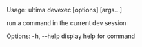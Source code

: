 Usage: ultima devexec [options] <command> [args...]

run a command in the current dev session

Options:
  -h, --help  display help for command
